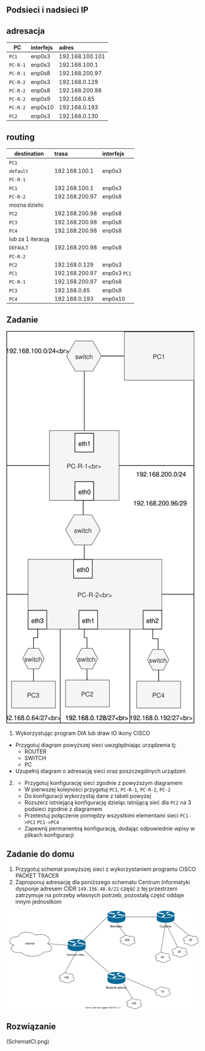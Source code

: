 Podsieci i nadsieci IP
----------------------

adresacja
-----------------------------------------------------
| PC     |  interfejs   | adres  |
| --------- |:-------------| :---------------| 
| ``PC1``   | enp0s3 |  192.168.100.101    |
| ``PC-R-1``| enp0s3 |   192.168.100.1  |
| ``PC-R-1``| enp0s8 |   192.168.200.97   |
| ``PC-R-2``| enp0s3 |     192.168.0.129  |
| ``PC-R-2``| enp0s8  |   192.168.200.98    |
| ``PC-R-2``| enp0s9  |  192.168.0.65   |
| ``PC-R-2``| enp0s10 |   192.168.0.193   |
| ``PC2``   | enp0s3  |   192.168.0.130  |

routing
-------

| destination | trasa | interfejs  |
| --------- |:-------------| :---------------| 
| ``PC1``     |  | |
| ``default`` | 192.168.100.1 | enp0s3  |
| ``PC-R-1``  |  |        |
| ``PC1`` | 192.168.100.1 | enp0s3 |
| ``PC-R-2`` | 192.168.200.97 | enp0s8 |
| mozna dzielic   |  |  |
| ``PC2``  | 192.168.200.98 | enp0s8  |
| ``PC3`` | 192.168.200.98 | enp0s8  |
| ``PC4`` | 192.168.200.98 | enp0s8  |
| lub za 1 iteracją   |  |  |
| ``DEFAULT``   | 192.168.200.98 | enp0s8  |
| ``PC-R-2``  |  |        |
| ``PC2`` | 192.168.0.129 | enp0s3 |
| ``PC1`` | 192.168.200.97 | enp0s3 ``PC1`` |
| ``PC-R-1``  |  192.168.200.97 | enp0s8 |
| ``PC3`` | 192.168.0.65 | enp0s9 |
| ``PC4`` | 192.168.0.193 | enp0s10 |


Zadanie
------------

![zadanie 5](over_network.svg)

1. Wykorzystując program DIA lub draw IO ikony CISCO
  * Przygotuj diagram powyższej sieci uwzględniając urządzenia tj:
    * ROUTER
    * SWITCH
    * PC
  * Uzupełnij diagram o adresację sieci oraz poszczególnych urządzeń
  
2.
   * Przygotuj konfigurację sieci zgodnie z powyższym diagramem
   * W pierwszej kolejności przygotuj ``PC1``, ``PC-R-1``, ``PC-R-2``, ``PC-2``
   * Do konfiguracji wykorzystaj dane z tabeli powyżej
   * Rozszerz istniejącą konfigurację dzieląc istnijącą sieć dla ``PC2`` na 3 podsieci zgodnie z diagramem
   * Przetestuj połączenie pomiędzy wszystkimi elementami sieci ``PC1->PC2`` ``PC1->PC4``
   * Zapewnij permanentną konfigurację, dodając odpowiednie wpisy w plikach konfiguracji


Zadanie do domu
---------------
1. Przygotuj schemat powyższej sieci z wykorzystaniem programu CISCO PACKET TRACER
2. Zaproponuj adresację dla poniższego schematu
   Centrum Informatyki dysponje adresem CIDR ``149.156.48.0/22`` część z tej przestrzeni zatrzymuje na potrzeby własnych potrzeb, pozostałą część oddaje innym jednostkom

  ![zadanie 6](campus-network.svg)
  
  
Rozwiązanie
---------------
(SchematCI.png)

